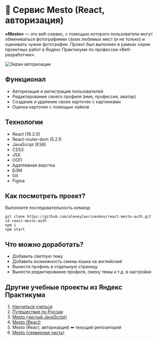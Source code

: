 # 🔐 Сервис Mesto (React, авторизация)
**«Mesto»** — это веб-сервис, с помощью которого пользователи могут обмениваться фотографиями своих любимых мест (и не только) и оценивать чужие фотографии. Проект был выполнен в рамках серии проектных работ в Яндекс Практикуме по профессии «Веб-разработчик».

![Экран авторизации](https://user-images.githubusercontent.com/100028583/215286497-a58c07eb-1319-4d27-a5e6-9c84864c4624.png)

## Функционал
* Авторизация и регистрация пользователей
* Редактирование своего профиля (имя, профессия, аватар)
* Создание и удаление своих карточек с картинками
* Оценка карточек с помощью лайков

## Технологии
* React (18.2.0)
* React-router-dom (5.2.1)
* JavaScript (ES6)
* CSS3
* JSX
* ООП
* Адаптивная верстка
* БЭМ
* Git
* Figma

## Как посмотреть проект?
Выполните последовательность команд:
```
git clone https://github.com/alexeylavrinenkov/react-mesto-auth.git
cd react-mesto-auth
npm i
npm start
```

## Что можно доработать?
* Добавить светлую тему
* Добавить возможность смены языка на английский
* Вынести профиль в отдельную страницу
* Вынести редактирование профиля, смену темы и т.д. в настройки

## Другие учебные проекты из Яндекс Практикума
1. [Научиться учиться](https://github.com/alexeylavrinenkov/how-to-learn)
2. [Путешествие по России](https://github.com/alexeylavrinenkov/russian-travel)
3. [Mesto (чистый JavaScript)](https://github.com/alexeylavrinenkov/mesto-react)
4. [Mesto (React)](https://github.com/alexeylavrinenkov/mesto-react)
5. Mesto (React, авторизация) ⬅ текущий репозиторий
6. [Mesto (серверная часть)](https://github.com/alexeylavrinenkov/react-mesto-auth)
